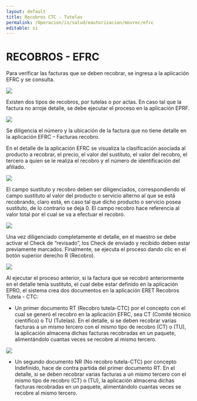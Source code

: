```yaml
---
layout: default
title: Recobros CTC - Tutelas
permalink: /Operacion/is/salud/eautorizacion/movrec/efrc
editable: si
---
```


# RECOBROS - EFRC 

Para verificar las facturas que se deben recobrar, se ingresa a la aplicación EFRC y se consulta.  

![](eitra12.png)  

Existen dos tipos de recobros, por tutelas o por actas. En caso tal que la factura no arroje detalle, se debe ejecutar el proceso en la aplicación EPRF.  

![](eitra12.png)  

Se diligencia el número y la ubicación de la factura que no tiene detalle en la aplicación EFRC – Facturas recobro.  

En el detalle de la aplicación EFRC se visualiza la clasificación asociada al producto a recobrar, el precio, el valor del sustituto, el valor del recobro, el tercero a quien se le realiza el recobro y el número de identificación del afiliado.  

![](eitra12.png)  

El campo sustituto y recobro deben ser diligenciados, correspondiendo el campo sustituto al valor del producto o servicio alterno al que se está recobrando, claro está, en caso tal que dicho producto o servicio posea sustituto, de lo contrario se deja 0. El campo recobro hace referencia al valor total por el cual se va a efectuar el recobro.  

![](eitra12.png)  

Una vez diligenciado completamente el detalle, en el maestro se debe activar el Check de “revisado”, los Check de enviado y recibido deben estar previamente marcados. Finalmente, se ejecuta el proceso dando clic en el botón superior derecho R (Recobro).  

![](eitra12.png)  

Al ejecutar el proceso anterior, si la factura que se recobró anteriormente en el detalle tenía sustituto, el cual debe estar definido en la aplicación EPRO, el sistema crea dos documentos en la aplicación ERET Recobros Tutela - CTC:  

* Un primer documento RT (Recobro tutela-CTC) por el concepto con el cual se generó el recobro en la aplicación EFRC, sea CT (Comité técnico científico) o TU (Tutelas). En el detalle, si se deben recobrar varias facturas a un mismo tercero con el mismo tipo de recobro (CT) o (TU), la aplicación almacena dichas facturas recobradas en un paquete, alimentándolo cuantas veces se recobre al mismo tercero.  

![](eitra12.png)  

* Un segundo documento NR (No recobro tutela-CTC) por concepto Indefinido, hace de contra partida del primer documento RT. En el detalle, si se deben recobrar varias facturas a un mismo tercero con el mismo tipo de recobro (CT) o (TU), la aplicación almacena dichas facturas recobradas en un paquete, alimentándolo cuantas veces se recobre al mismo tercero.  






